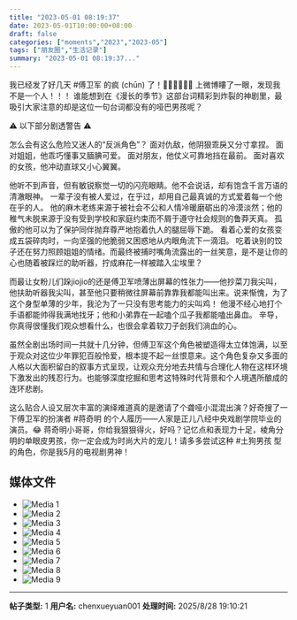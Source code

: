 ```yaml
---
title: "2023-05-01 08:19:37"
date: 2023-05-01T10:00:00+08:00
draft: false
categories: ["moments","2023","2023-05"]
tags: ["朋友圈","生活记录"]
summary: "2023-05-01 08:19:37..."
---
```


我已经发了好几天 #傅卫军 的疯 (chūn) 了！😵‍💫😵‍💫😵‍💫
上微博瞜了一眼，发现我不是一个人！！！
谁能想到在《漫长的季节》这部台词精彩到炸裂的神剧里，最吸引大家注意的却是这位一句台词都没有的哑巴男孩呢？

⚠ 以下部分剧透警告 ⚠

怎么会有这么危险又迷人的“反派角色”？
面对仇敌，他阴狠乖戾又分寸拿捏。
面对姐姐，他乖巧懂事又腼腆可爱。
面对朋友，他仗义可靠地挡在最前。
面对喜欢的女孩，他冲动直球又小心翼翼。

他听不到声音，但有敏锐察觉一切的闪亮眼睛。他不会说话，却有饱含千言万语的清澈眼神。
一辈子没有被人爱过，在乎过，却用自己最真诚的方式爱着每一个他在乎的人。
他的麻木老练来源于被社会不公和人情冷暖磨砺出的冷漠淡然；他的稚气未脱来源于没有受到学校和家庭约束而不屑于遵守社会规则的鲁莽天真。
孤傲的他可以为了保护同伴抛弃尊严地抱着仇人的腿屈辱下跪。
看着心爱的女孩变成五袋碎肉时，一向坚强的他脆弱又困惑地从内眼角流下一滴泪。
吃着诀别的饺子还在努力照顾姐姐的情绪。而最终被捕时嘴角流露出的一丝笑意，是不是让你的心也随着被踩烂的助听器，拧成麻花一样被踏入尘埃里？

而最让女粉儿们跺jiojio的还是傅卫军喷薄出屏幕的性张力——他抄菜刀我尖叫，他扶助听器我尖叫，甚至他只要稍微往屏幕前靠靠我都能叫出来。说来惭愧，为了这个身型单薄的少年，我沦为了一只没有思考能力的尖叫鸡！
他漫不经心地打个手语都能帅得我满地找牙；他和小弟靠在一起嗑个瓜子我都能嗑出鼻血。
辛导，你真得很懂我们观众想看什么，也很会拿着软刀子刽我们淌血的心。

虽然全剧出场时间一共就十几分钟，但傅卫军这个角色被塑造得太立体饱满，以至于观众对这位少年罪犯百般怜爱，根本提不起一丝恨意来。这个角色复杂又多面的人格以大面积留白的叙事方式呈现，让观众充分地去共情与合理化人物在这样环境下激发出的残忍行为。也能够深度挖掘和思考这特殊时代背景和个人境遇所酿成的连环悲剧。

这么贴合人设又层次丰富的演绎难道真的是邀请了个聋哑小混混出演？好奇搜了一下傅卫军的扮演者 #蒋奇明 的个人履历——人家是正儿八经中央戏剧学院毕业的演员。😂 蒋奇明小哥哥，你给我狠狠得火，好吗？记忆点和表现力十足，棱角分明的单眼皮男孩，你一定会成为时尚大片的宠儿！请多多尝试这种 #土狗男孩 型的角色，你是我5月的电视剧男神！

## 媒体文件

- ![Media 1](/Moments/photos/2023-05-01/202305010819370.jpg)
- ![Media 2](/Moments/photos/2023-05-01/202305010819371.jpg)
- ![Media 3](/Moments/photos/2023-05-01/202305010819372.jpg)
- ![Media 4](/Moments/photos/2023-05-01/202305010819373.jpg)
- ![Media 5](/Moments/photos/2023-05-01/202305010819374.jpg)
- ![Media 6](/Moments/photos/2023-05-01/202305010819375.jpg)
- ![Media 7](/Moments/photos/2023-05-01/202305010819376.jpg)
- ![Media 8](/Moments/photos/2023-05-01/202305010819377.jpg)
- ![Media 9](/Moments/photos/2023-05-01/202305010819378.jpg)

---

**帖子类型:** 1
**用户名:** chenxueyuan001
**处理时间:** 2025/8/28 19:10:21